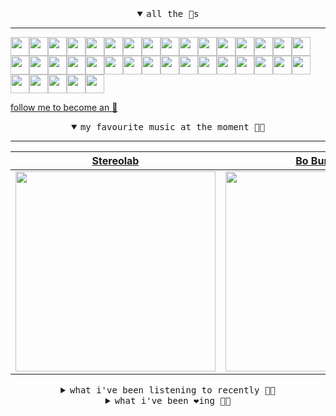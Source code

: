 <details open>

<summary align="center"><samp>all the 🥚s</samp></summary>
<hr />

<a href="https://github.com/Kampotboy"><img src="https://avatars.githubusercontent.com/u/111836496?s=90&u=efa2538d18aff5c0db3561992d5493532eed45b5&v=4" width="30" height="30" /><a href="https://github.com/kjdzhkhfa"><img src="https://avatars.githubusercontent.com/u/108581837?s=90&v=4" width="30" height="30" /><a href="https://github.com/MosFazli"><img src="https://avatars.githubusercontent.com/u/69136464?s=90&u=218e0e49850be557c135d3dea7f352b950c458fc&v=4" width="30" height="30" /><a href="https://github.com/romanofficial"><img src="https://avatars.githubusercontent.com/u/47697490?s=90&u=e04ea0910507ab1b63fb84fdd11ec9fd82c90cd4&v=4" width="30" height="30" /><a href="https://github.com/cumsoft"><img src="https://avatars.githubusercontent.com/u/97250816?s=90&u=bb8459109497de24a802b1dd7a4341645acd1eb5&v=4" width="30" height="30" /><a href="https://github.com/gkartalis"><img src="https://avatars.githubusercontent.com/u/21178754?s=90&u=52429c6fb9b08ffd99077d6289fbc8a76ae32260&v=4" width="30" height="30" /><a href="https://github.com/AkshatRastogi-1nC0re"><img src="https://avatars.githubusercontent.com/u/71638737?s=90&u=570b52d58a19cd07648343ca12b580b656fb884b&v=4" width="30" height="30" /><a href="https://github.com/kenjinote"><img src="https://avatars.githubusercontent.com/u/2605401?s=90&u=eedb455e76cb25f023a3626808cd572b7df70ef7&v=4" width="30" height="30" /><a href="https://github.com/Sings168"><img src="https://avatars.githubusercontent.com/u/102612762?s=90&u=1a80803741f4f7c66a1207d24077068f9c262965&v=4" width="30" height="30" /><a href="https://github.com/vivekweb2013"><img src="https://avatars.githubusercontent.com/u/7036736?s=90&v=4" width="30" height="30" /><a href="https://github.com/AYIDouble"><img src="https://avatars.githubusercontent.com/u/18186995?s=90&u=eab863cd7128e6aa549e875132eaadf25ea50fdb&v=4" width="30" height="30" /><a href="https://github.com/mlpao500"><img src="https://avatars.githubusercontent.com/u/95065745?s=90&v=4" width="30" height="30" /><a href="https://github.com/gabrielferrazduque"><img src="https://avatars.githubusercontent.com/u/83476335?s=90&u=4e408a9505f64e80da5f4a8f935c147c3e208309&v=4" width="30" height="30" /><a href="https://github.com/decobeto"><img src="https://avatars.githubusercontent.com/u/32197501?s=90&u=dbba898a88910e1169d8fad301755f16a1834a9b&v=4" width="30" height="30" /><a href="https://github.com/franciane-lark"><img src="https://avatars.githubusercontent.com/u/66569250?s=90&u=c8f2a252ea4f8ffe458ea5edd818c62e09635803&v=4" width="30" height="30" /><a href="https://github.com/kettanaito"><img src="https://avatars.githubusercontent.com/u/14984911?s=90&u=576319ea29cb7292100dd6e117eee6013fa0d05a&v=4" width="30" height="30" /><a href="https://github.com/0000marcell"><img src="https://avatars.githubusercontent.com/u/4584144?s=90&u=fbe23e42bf8509c207e2bc80e31cff8d808f4d6e&v=4" width="30" height="30" /><a href="https://github.com/luiznasciment0"><img src="https://avatars.githubusercontent.com/u/55008532?s=90&u=871e49a7a4a33e3f5933dee5ac83eaf3ece1ec45&v=4" width="30" height="30" /><a href="https://github.com/sibelius"><img src="https://avatars.githubusercontent.com/u/2005841?s=90&u=cab8024eb61323090e1551c73c784b408b2d66b1&v=4" width="30" height="30" /><a href="https://github.com/TSalazargr"><img src="https://avatars.githubusercontent.com/u/16808436?s=90&u=422b601dfbc600223725ecc9af1bec7b1dfee4f2&v=4" width="30" height="30" /><a href="https://github.com/bcomnes"><img src="https://avatars.githubusercontent.com/u/166301?s=90&v=4" width="30" height="30" /><a href="https://github.com/jlsjefferson"><img src="https://avatars.githubusercontent.com/u/53836950?s=90&u=619408c9778ffd2899673fdf3ba59f20b82bf470&v=4" width="30" height="30" /><a href="https://github.com/ilovedesert001"><img src="https://avatars.githubusercontent.com/u/15065396?s=90&u=c94e48f141daf951fb6eb0e4a62c0ba9ec1a5201&v=4" width="30" height="30" /><a href="https://github.com/mayconmesquita"><img src="https://avatars.githubusercontent.com/u/46308804?s=90&u=e06ac123e121b53d7eafc9199fb2a70422052fe0&v=4" width="30" height="30" /><a href="https://github.com/lucasvocos"><img src="https://avatars.githubusercontent.com/u/5739627?s=90&u=d8fcc855b2a2f046d450144a0231b0b59bae3610&v=4" width="30" height="30" /><a href="https://github.com/mikedemarais"><img src="https://avatars.githubusercontent.com/u/1325144?s=90&u=7b32dcd04811261405f2ed35d933b1484558758d&v=4" width="30" height="30" /><a href="https://github.com/davidjerleke"><img src="https://avatars.githubusercontent.com/u/11529148?s=90&u=94446866c576d620cbd33e62834c480091fedcf0&v=4" width="30" height="30" /><a href="https://github.com/jollykingd3d8"><img src="https://avatars.githubusercontent.com/u/51726854?s=90&v=4" width="30" height="30" /><a href="https://github.com/lostpebble"><img src="https://avatars.githubusercontent.com/u/1508863?s=90&u=4ada478500c2c9112fe8e3b0b8240a454403aebc&v=4" width="30" height="30" /><a href="https://github.com/karacas"><img src="https://avatars.githubusercontent.com/u/1050937?s=90&u=071508e38cfd5787e5bf00db188c73033908ad8c&v=4" width="30" height="30" /><a href="https://github.com/eheddema"><img src="https://avatars.githubusercontent.com/u/808567?s=90&u=225eb2910c3dcd13c6bc86dcaaa14780323110db&v=4" width="30" height="30" /><a href="https://github.com/kelmer44"><img src="https://avatars.githubusercontent.com/u/3629100?s=90&v=4" width="30" height="30" /><a href="https://github.com/macabu"><img src="https://avatars.githubusercontent.com/u/1299138?s=90&u=8e157be586103823b212c5c9ada88ab2a9867ccf&v=4" width="30" height="30" /><a href="https://github.com/pvinis"><img src="https://avatars.githubusercontent.com/u/100233?s=90&v=4" width="30" height="30" /><a href="https://github.com/medeeiros"><img src="https://avatars.githubusercontent.com/u/331136?s=90&u=e44d12c7f7e45d5f5b30ea9d963a70b435ba5355&v=4" width="30" height="30" /><a href="https://github.com/langri-sha"><img src="https://avatars.githubusercontent.com/u/77084?s=90&v=4" width="30" height="30" /><a href="https://github.com/80sinteractive"><img src="https://avatars.githubusercontent.com/u/22603136?s=90&u=7f78c96ea924a48b1bd364833036f706afa57619&v=4" width="30" height="30" />
  
<samp><a href="https://github.com/bitttttten">follow me to become an 🥚</a></samp>

</details>

<details open>

<summary align="center"><samp>my favourite music at the moment 🎵🎶</samp></summary>
<hr />

<!-- toc -->

| [Stereolab](https://open.spotify.com/artist/3Rj0tDHoX7C5NFq5DKIpHt)                                                                                              | [Bo Burnham](https://open.spotify.com/artist/2Waw2sSbqvAwK8NwACNjVo)                                                                                             | [Aphex Twin](https://open.spotify.com/artist/6kBDZFXuLrZgHnvmPu9NsG)                                                                                             | [Madvillain](https://open.spotify.com/artist/2aoFQUeHD1U7pL098lRsDU)                                                                                             |
| ---------------------------------------------------------------------------------------------------------------------------------------------------------------- | ---------------------------------------------------------------------------------------------------------------------------------------------------------------- | ---------------------------------------------------------------------------------------------------------------------------------------------------------------- | ---------------------------------------------------------------------------------------------------------------------------------------------------------------- |
| [<img src="https://i.scdn.co/image/ab6761610000e5ebce71a14e2327722a8ed5245c" width="320" height="auto">](https://open.spotify.com/artist/3Rj0tDHoX7C5NFq5DKIpHt) | [<img src="https://i.scdn.co/image/ab6761610000e5eb30d9a4acdf8cd3e8c0ad39ab" width="320" height="auto">](https://open.spotify.com/artist/2Waw2sSbqvAwK8NwACNjVo) | [<img src="https://i.scdn.co/image/ab6761610000e5eb0ed68984dc1e96340205039e" width="320" height="auto">](https://open.spotify.com/artist/6kBDZFXuLrZgHnvmPu9NsG) | [<img src="https://i.scdn.co/image/9d7ed68679a970b86faaea230d16334baba5ed4b" width="320" height="auto">](https://open.spotify.com/artist/2aoFQUeHD1U7pL098lRsDU) |

<!-- tocstop -->

</details>

<details>

<summary align="center"><samp>what i've been listening to recently 🎵🎶</samp></summary>
<hr />

<!-- toc -->

| [Friendly<br />Elsa Hewitt](https://open.spotify.com/track/6RpCmGSiaF8x4hAPy1gNwO)                                                                              | [Arrows (Elsa Hewitt Remix)<br />Rachael Dadd, Elsa Hewitt](https://open.spotify.com/track/5MroPGlNwJ7pmZHQ6rcqTu)                                              | [Keep Going<br />This Is The Kit](https://open.spotify.com/track/4cLtxNBdb0zH63vvnitsh3)                                                                        | [Firesmoke<br />Kae Tempest](https://open.spotify.com/track/05UMPy4P6nkxbHAaJba2pV)                                                                             |
| --------------------------------------------------------------------------------------------------------------------------------------------------------------- | --------------------------------------------------------------------------------------------------------------------------------------------------------------- | --------------------------------------------------------------------------------------------------------------------------------------------------------------- | --------------------------------------------------------------------------------------------------------------------------------------------------------------- |
| [<img src="https://i.scdn.co/image/ab6761610000e5eb05eee8bdbacff74e13cd3d6f" width="320" height="auto">](https://open.spotify.com/track/6RpCmGSiaF8x4hAPy1gNwO) | [<img src="https://i.scdn.co/image/ab6761610000e5eb1b5926f0fa49996f91b68552" width="320" height="auto">](https://open.spotify.com/track/5MroPGlNwJ7pmZHQ6rcqTu) | [<img src="https://i.scdn.co/image/ab6761610000e5eb3f6ddd95f6ffff6c0c17eb03" width="320" height="auto">](https://open.spotify.com/track/4cLtxNBdb0zH63vvnitsh3) | [<img src="https://i.scdn.co/image/ab6761610000e5ebf410bdbe8b63d3447e47dd56" width="320" height="auto">](https://open.spotify.com/track/05UMPy4P6nkxbHAaJba2pV) |

<!-- tocstop -->

</details>

<details>

<summary align="center"><samp>what i've been ❤️ing 🎵🎶</samp></summary>
<hr />

<!-- toc -->

| [Not Going Back To The Harbour…<br />Lanterns on the Lake](https://open.spotify.com/album/1ak9JoGQXZ0XRmQaJYszxm)                                               | [Hand On My Pocket<br />Drab City](https://open.spotify.com/album/3dVpNXjDFStTQ57vBWwVjK)                                                                       | [Trouble Sleep Yanga Wake Am (…<br />Fela Kuti](https://open.spotify.com/album/7F0vKpkZTsklsKFaVEIUcr)                                                          | [Words<br />Low](https://open.spotify.com/album/61dByu8oBt4qdym9Rkz39w)                                                                                         |
| --------------------------------------------------------------------------------------------------------------------------------------------------------------- | --------------------------------------------------------------------------------------------------------------------------------------------------------------- | --------------------------------------------------------------------------------------------------------------------------------------------------------------- | --------------------------------------------------------------------------------------------------------------------------------------------------------------- |
| [<img src="https://i.scdn.co/image/ab67616d0000b273177e6f01080985f1ef6b2555" width="320" height="auto">](https://open.spotify.com/album/1ak9JoGQXZ0XRmQaJYszxm) | [<img src="https://i.scdn.co/image/ab67616d0000b2732e1f5c1aa42fb439cd2170ac" width="320" height="auto">](https://open.spotify.com/album/3dVpNXjDFStTQ57vBWwVjK) | [<img src="https://i.scdn.co/image/ab67616d0000b273dec617870bb819ea0c2c6221" width="320" height="auto">](https://open.spotify.com/album/7F0vKpkZTsklsKFaVEIUcr) | [<img src="https://i.scdn.co/image/ab67616d0000b2738b7a5660aeb00a285ca66ffe" width="320" height="auto">](https://open.spotify.com/album/61dByu8oBt4qdym9Rkz39w) |

<!-- tocstop -->

</details>
